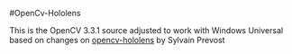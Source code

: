 #OpenCv-Hololens

This is the OpenCV 3.3.1 source adjusted to work with Windows Universal based on changes on [opencv-hololens](https://github.com/sylvain-prevost/opencv-hololens) by Sylvain Prevost